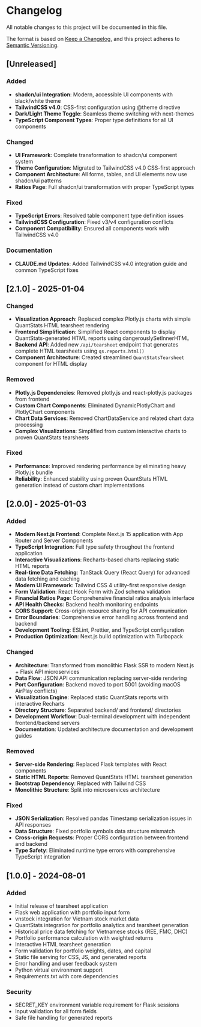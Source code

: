 # Changelog

All notable changes to this project will be documented in this file.

The format is based on [Keep a Changelog](https://keepachangelog.com/en/1.0.0/),
and this project adheres to [Semantic Versioning](https://semver.org/spec/v2.0.0.html).

## [Unreleased]

### Added
- **shadcn/ui Integration**: Modern, accessible UI components with black/white theme
- **TailwindCSS v4.0**: CSS-first configuration using @theme directive
- **Dark/Light Theme Toggle**: Seamless theme switching with next-themes
- **TypeScript Component Types**: Proper type definitions for all UI components

### Changed
- **UI Framework**: Complete transformation to shadcn/ui component system
- **Theme Configuration**: Migrated to TailwindCSS v4.0 CSS-first approach
- **Component Architecture**: All forms, tables, and UI elements now use shadcn/ui patterns
- **Ratios Page**: Full shadcn/ui transformation with proper TypeScript types

### Fixed
- **TypeScript Errors**: Resolved table component type definition issues
- **TailwindCSS Configuration**: Fixed v3/v4 configuration conflicts
- **Component Compatibility**: Ensured all components work with TailwindCSS v4.0

### Documentation
- **CLAUDE.md Updates**: Added TailwindCSS v4.0 integration guide and common TypeScript fixes

## [2.1.0] - 2025-01-04
### Changed
- **Visualization Approach**: Replaced complex Plotly.js charts with simple QuantStats HTML tearsheet rendering
- **Frontend Simplification**: Simplified React components to display QuantStats-generated HTML reports using dangerouslySetInnerHTML
- **Backend API**: Added new `/api/tearsheet` endpoint that generates complete HTML tearsheets using `qs.reports.html()`
- **Component Architecture**: Created streamlined `QuantStatsTearsheet` component for HTML display

### Removed
- **Plotly.js Dependencies**: Removed plotly.js and react-plotly.js packages from frontend
- **Custom Chart Components**: Eliminated DynamicPlotlyChart and PlotlyChart components
- **Chart Data Services**: Removed ChartDataService and related chart data processing
- **Complex Visualizations**: Simplified from custom interactive charts to proven QuantStats tearsheets

### Fixed
- **Performance**: Improved rendering performance by eliminating heavy Plotly.js bundle
- **Reliability**: Enhanced stability using proven QuantStats HTML generation instead of custom chart implementations

## [2.0.0] - 2025-01-03
### Added
- **Modern Next.js Frontend**: Complete Next.js 15 application with App Router and Server Components
- **TypeScript Integration**: Full type safety throughout the frontend application
- **Interactive Visualizations**: Recharts-based charts replacing static HTML reports
- **Real-time Data Fetching**: TanStack Query (React Query) for advanced data fetching and caching
- **Modern UI Framework**: Tailwind CSS 4 utility-first responsive design
- **Form Validation**: React Hook Form with Zod schema validation
- **Financial Ratios Page**: Comprehensive financial ratios analysis interface
- **API Health Checks**: Backend health monitoring endpoints
- **CORS Support**: Cross-origin resource sharing for API communication
- **Error Boundaries**: Comprehensive error handling across frontend and backend
- **Development Tooling**: ESLint, Prettier, and TypeScript configuration
- **Production Optimization**: Next.js build optimization with Turbopack

### Changed
- **Architecture**: Transformed from monolithic Flask SSR to modern Next.js + Flask API microservices
- **Data Flow**: JSON API communication replacing server-side rendering
- **Port Configuration**: Backend moved to port 5001 (avoiding macOS AirPlay conflicts)
- **Visualization Engine**: Replaced static QuantStats reports with interactive Recharts
- **Directory Structure**: Separated backend/ and frontend/ directories
- **Development Workflow**: Dual-terminal development with independent frontend/backend servers
- **Documentation**: Updated architecture documentation and development guides

### Removed
- **Server-side Rendering**: Replaced Flask templates with React components
- **Static HTML Reports**: Removed QuantStats HTML tearsheet generation
- **Bootstrap Dependency**: Replaced with Tailwind CSS
- **Monolithic Structure**: Split into microservices architecture

### Fixed
- **JSON Serialization**: Resolved pandas Timestamp serialization issues in API responses
- **Data Structure**: Fixed portfolio symbols data structure mismatch
- **Cross-origin Requests**: Proper CORS configuration between frontend and backend
- **Type Safety**: Eliminated runtime type errors with comprehensive TypeScript integration

## [1.0.0] - 2024-08-01
### Added
- Initial release of tearsheet application
- Flask web application with portfolio input form
- vnstock integration for Vietnam stock market data
- QuantStats integration for portfolio analytics and tearsheet generation
- Historical price data fetching for Vietnamese stocks (REE, FMC, DHC)
- Portfolio performance calculation with weighted returns
- Interactive HTML tearsheet generation
- Form validation for portfolio weights, dates, and capital
- Static file serving for CSS, JS, and generated reports
- Error handling and user feedback system
- Python virtual environment support
- Requirements.txt with core dependencies

### Security
- SECRET_KEY environment variable requirement for Flask sessions
- Input validation for all form fields
- Safe file handling for generated reports